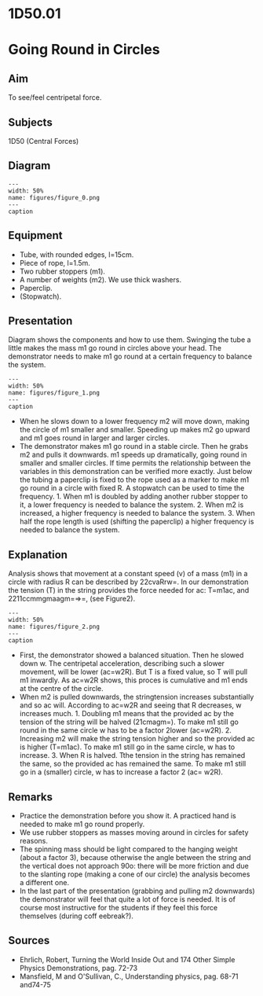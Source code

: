 # 1D50.01 
  # Going Round in Circles 
    
  
## Aim   
 To see/feel centripetal force.    
  
## Subjects   
 1D50 (Central Forces)   
  
## Diagram   
   
```{figure} figures/figure_0.png  
---  
width: 50%  
name: figures/figure_0.png  
---  
caption  
``` 
      
  
## Equipment   
 
 *  Tube, with rounded edges, l=15cm. 
 *  Piece of rope, l=1.5m. 
 *  Two rubber stoppers (m1). 
 *  A number of weights (m2). We use thick washers. 
 *  Paperclip. 
 *  (Stopwatch).
     
  
## Presentation   
 Diagram shows the components and how to use them. Swinging the tube a little makes the mass m1 go round in circles above your head. The demonstrator needs to make m1 go round at a certain frequency to balance the system.     
```{figure} figures/figure_1.png  
---  
width: 50%  
name: figures/figure_1.png  
---  
caption  
``` 
 
 *  When he slows down to a lower frequency m2 will move down, making the circle of m1 smaller and smaller. Speeding up makes m2 go upward and m1 goes round in larger and larger circles. 
 *  The demonstrator makes m1 go round in a stable circle. Then he grabs m2 and pulls it downwards. m1 speeds up dramatically, going round in smaller and smaller circles. If time permits the relationship between the variables in this demonstration can be verified more exactly. Just below the tubing a paperclip is fixed to the rope used as a marker to make m1 go round in a circle with fixed R. A stopwatch can be used to time the frequency. 1. When m1 is doubled by adding another rubber stopper to it, a lower frequency is needed to balance the system. 2. When m2 is increased, a higher frequency is needed to balance the system. 3. When half the rope length is used (shifting the paperclip) a higher frequency is needed to balance the system.
     
  
## Explanation   
 Analysis shows that movement at a constant speed (v) of a mass (m1) in a circle with radius R can be described by 22cvaRrw=. In our demonstration the tension (T) in the string provides the force needed for ac: T=m1ac, and 2211ccmmgmaagm=⇒=, (see Figure2).    
```{figure} figures/figure_2.png  
---  
width: 50%  
name: figures/figure_2.png  
---  
caption  
``` 
 
 *  First, the demonstrator showed a balanced situation. Then he slowed down w. The centripetal acceleration, describing such a slower movement, will be lower (ac=w2R). But T is a fixed value, so T will pull m1 inwardly. As ac=w2R shows, this proces is cumulative and m1 ends at the centre of the circle. 
 *  When m2 is pulled downwards, the stringtension increases substantially and so ac will. According to ac=w2R and seeing that R decreases, w increases much. 1. Doubling m1 means that the provided ac by the tension of the string will be halved (21cmagm=). To make m1 still go round in the same circle w has to be a factor 2lower (ac=w2R). 2. Increasing m2 will make the string tension higher and so the provided ac is higher (T=m1ac). To make m1 still go in the same circle, w has to increase. 3. When R is halved. Tthe tension in the string has remained the same, so the provided ac has remained the same. To make m1 still go in a (smaller) circle, w has to increase a factor 2 (ac=
w2R).    
  
## Remarks   
 
 *  Practice the demonstration before you show it. A practiced hand is needed to make m1 go round properly. 
 *  We use rubber stoppers as masses moving around in circles for safety reasons. 
 *  The spinning mass should be light compared to the hanging weight (about a factor 3), because otherwise the angle between the string and the vertical does not approach 90o: there will be more friction and due to the slanting rope (making a cone of our circle) the analysis becomes a different one. 
 *  In the last part of the presentation (grabbing and pulling m2 downwards) the demonstrator will feel that quite a lot of force is needed. It is of course most instructive for the students if they feel this force themselves (during coff
eebreak?).      
  
## Sources   
 
 *  Ehrlich, Robert, Turning the World Inside Out and 174 Other Simple Physics Demonstrations, pag. 72-73 
 *  Mansfield, M and O'Sullivan, C., Understanding physics, pag. 68-71 and74-75
  
